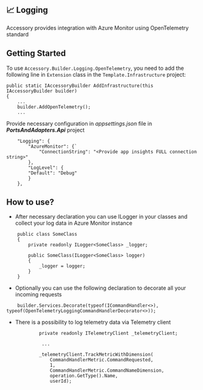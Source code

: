 ﻿## :chart_with_upwards_trend: Logging

Accessory provides integration with Azure Monitor using OpenTelemetry standard

## Getting Started

To use `Accessory.Builder.Logging.OpenTelemetry`, you need to add the following line in `Extension` class in the `Template.Infrastructure` project:

```
public static IAccessoryBuilder AddInfrastructure(this IAccessoryBuilder builder)
{
    ...
    builder.AddOpenTelemetry();
    ...
``` 

Provide necessary configuration in _appsettings.json_ file in _**PortsAndAdapters.Api**_ project
```
    "Logging": {
        "AzureMonitor": {`
            "ConnectionString": "<Provide app insights FULL connection string>"
        },
        "LogLevel": {
        "Default": "Debug"
        }
    },
```

## How to use?

- After necessary declaration you can use ILogger<T> in your classes and collect your log data in Azure Monitor instance
```
    public class SomeClass
    {
        private readonly ILogger<SomeClass> _logger;

        public SomeClass(ILogger<SomeClass> logger)
        {
            _logger = logger;
        }
    }
```

- Optionally you can use the following declaration to decorate all your incoming requests
```
    builder.Services.Decorate(typeof(ICommandHandler<>), typeof(OpenTelemetryLoggingCommandHandlerDecorator<>));
```
- There is a possibility to log telemetry data via Telemetry client
```
            private readonly ITelemetryClient _telemetryClient;
               
             ...
             
            _telemetryClient.TrackMetricWithDimension(
                CommandHandlerMetric.CommandRequested,
                1,
                CommandHandlerMetric.CommandNameDimension,
                operation.GetType().Name,
                userId);
```
